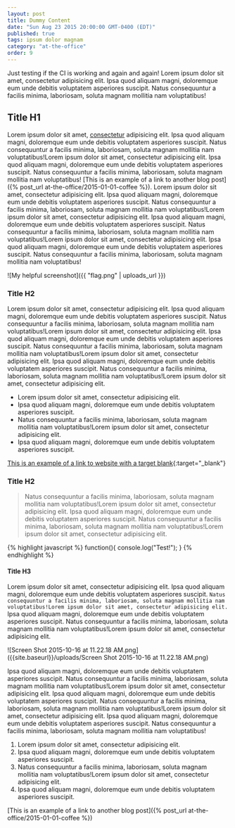 ```yaml
---
layout: post
title: Dummy Content
date: "Sun Aug 23 2015 20:00:00 GMT-0400 (EDT)"
published: true
tags: ipsum dolor magnam
category: "at-the-office"
order: 9
---
```



Just testing if the CI is working and again and again! Lorem ipsum dolor sit amet, consectetur adipisicing elit. Ipsa quod aliquam magni, doloremque eum unde debitis voluptatem asperiores suscipit. Natus consequuntur a facilis minima, laboriosam, soluta magnam mollitia nam voluptatibus!

<!--more-->

## Title H1

Lorem ipsum dolor sit amet, [consectetur](http://google.com) adipisicing elit. Ipsa quod aliquam magni, doloremque eum unde debitis voluptatem asperiores suscipit. Natus consequuntur a facilis minima, laboriosam, soluta magnam mollitia nam voluptatibus!Lorem ipsum dolor sit amet, consectetur adipisicing elit. Ipsa quod aliquam magni, doloremque eum unde debitis voluptatem asperiores suscipit. Natus consequuntur a facilis minima, laboriosam, soluta magnam mollitia nam voluptatibus! [This is an example of a link to another blog post]({% post_url at-the-office/2015-01-01-coffee %}). Lorem ipsum dolor sit amet, consectetur adipisicing elit. Ipsa quod aliquam magni, doloremque eum unde debitis voluptatem asperiores suscipit. Natus consequuntur a facilis minima, laboriosam, soluta magnam mollitia nam voluptatibus!Lorem ipsum dolor sit amet, consectetur adipisicing elit. Ipsa quod aliquam magni, doloremque eum unde debitis voluptatem asperiores suscipit. Natus consequuntur a facilis minima, laboriosam, soluta magnam mollitia nam voluptatibus!Lorem ipsum dolor sit amet, consectetur adipisicing elit. Ipsa quod aliquam magni, doloremque eum unde debitis voluptatem asperiores suscipit. Natus consequuntur a facilis minima, laboriosam, soluta magnam mollitia nam voluptatibus!

![My helpful screenshot]({{ "flag.png" | uploads_url }})

### Title H2

Lorem ipsum dolor sit amet, consectetur adipisicing elit. Ipsa quod aliquam magni, doloremque eum unde debitis voluptatem asperiores suscipit. Natus consequuntur a facilis minima, laboriosam, soluta magnam mollitia nam voluptatibus!Lorem ipsum dolor sit amet, consectetur adipisicing elit. Ipsa quod aliquam magni, doloremque eum unde debitis voluptatem asperiores suscipit. Natus consequuntur a facilis minima, laboriosam, soluta magnam mollitia nam voluptatibus!Lorem ipsum dolor sit amet, consectetur adipisicing elit. Ipsa quod aliquam magni, doloremque eum unde debitis voluptatem asperiores suscipit. Natus consequuntur a facilis minima, laboriosam, soluta magnam mollitia nam voluptatibus!Lorem ipsum dolor sit amet, consectetur adipisicing elit.

* Lorem ipsum dolor sit amet, consectetur adipisicing elit.
* Ipsa quod aliquam magni, doloremque eum unde debitis voluptatem asperiores suscipit.
* Natus consequuntur a facilis minima, laboriosam, soluta magnam mollitia nam voluptatibus!Lorem ipsum dolor sit amet, consectetur adipisicing elit.
* Ipsa quod aliquam magni, doloremque eum unde debitis voluptatem asperiores suscipit.

[This is an example of a link to website with a target blank](http://google.com){:target="_blank"}

### Title H2

> Natus consequuntur a facilis minima, laboriosam, soluta magnam mollitia nam voluptatibus!Lorem ipsum dolor sit amet, consectetur adipisicing elit. Ipsa quod aliquam magni, doloremque eum unde debitis voluptatem asperiores suscipit. Natus consequuntur a facilis minima, laboriosam, soluta magnam mollitia nam voluptatibus!Lorem ipsum dolor sit amet, consectetur adipisicing elit.

{% highlight javascript %}
function(){
  console.log("Test!");
}
{% endhighlight %}

#### Title H3

Lorem ipsum dolor sit amet, consectetur adipisicing elit. Ipsa quod aliquam magni, doloremque eum unde debitis voluptatem asperiores suscipit. `Natus consequuntur a facilis minima, laboriosam, soluta magnam mollitia nam voluptatibus!Lorem ipsum dolor sit amet, consectetur adipisicing elit.` Ipsa quod aliquam magni, doloremque eum unde debitis voluptatem asperiores suscipit. Natus consequuntur a facilis minima, laboriosam, soluta magnam mollitia nam voluptatibus!Lorem ipsum dolor sit amet, consectetur adipisicing elit.

![Screen Shot 2015-10-16 at 11.22.18 AM.png]({{site.baseurl}}/uploads/Screen Shot 2015-10-16 at 11.22.18 AM.png)

Ipsa quod aliquam magni, doloremque eum unde debitis voluptatem asperiores suscipit. Natus consequuntur a facilis minima, laboriosam, soluta magnam mollitia nam voluptatibus!Lorem ipsum dolor sit amet, consectetur adipisicing elit. Ipsa quod aliquam magni, doloremque eum unde debitis voluptatem asperiores suscipit. Natus consequuntur a facilis minima, laboriosam, soluta magnam mollitia nam voluptatibus!Lorem ipsum dolor sit amet, consectetur adipisicing elit. Ipsa quod aliquam magni, doloremque eum unde debitis voluptatem asperiores suscipit. Natus consequuntur a facilis minima, laboriosam, soluta magnam mollitia nam voluptatibus!

1. Lorem ipsum dolor sit amet, consectetur adipisicing elit.
2. Ipsa quod aliquam magni, doloremque eum unde debitis voluptatem asperiores suscipit.
3. Natus consequuntur a facilis minima, laboriosam, soluta magnam mollitia nam voluptatibus!Lorem ipsum dolor sit amet, consectetur adipisicing elit.
4. Ipsa quod aliquam magni, doloremque eum unde debitis voluptatem asperiores suscipit.

[This is an example of a link to another blog post]({% post_url at-the-office/2015-01-01-coffee %})
